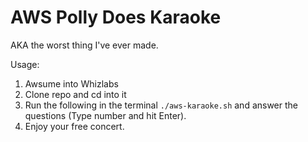 # AWS Polly Does Karaoke
AKA the worst thing I've ever made.

Usage:

1. Awsume into Whizlabs
2. Clone repo and cd into it
3. Run the following in the terminal `./aws-karaoke.sh` and answer the questions (Type number and hit Enter).
4. Enjoy your free concert.
